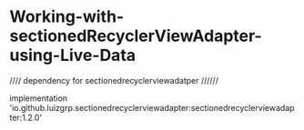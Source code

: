 # Working-with-sectionedRecyclerViewAdapter-using-Live-Data

//// dependency for sectionedrecyclerviewadatper //////

 implementation 'io.github.luizgrp.sectionedrecyclerviewadapter:sectionedrecyclerviewadapter:1.2.0'
 
